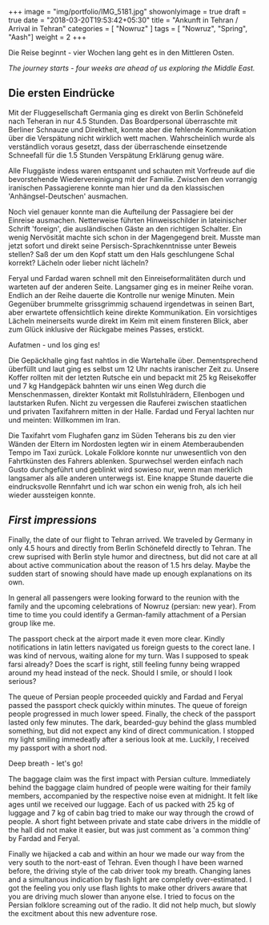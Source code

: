 +++
image = "img/portfolio/IMG_5181.jpg"
showonlyimage = true
draft = true
date = "2018-03-20T19:53:42+05:30"
title = "Ankunft in Tehran / Arrival in Tehran"
categories = [ "Nowruz" ]
tags = [ "Nowruz", "Spring", "Aash"]
weight = 2
+++

Die Reise beginnt - vier Wochen lang geht es in den Mittleren Osten. 

*The journey starts - four weeks are ahead of us exploring the Middle East.*
<!--more-->

## Die ersten Eindrücke

Mit der Fluggesellschaft Germania ging es direkt von Berlin Schönefeld nach Teheran in nur 4.5 Stunden. 
Das Boardpersonal überraschte mit Berliner Schnauze und Direktheit, konnte aber die fehlende Kommunikation über
die Verspätung nicht wirklich wett machen. Wahrscheinlich wurde als verständlich voraus gesetzt, dass der
überraschende einsetzende Schneefall für die 1.5 Stunden Verspätung Erklärung genug wäre. 

Alle Fluggäste indess waren entspannt und schauten mit Vorfreude auf die bevorstehende Wiedervereinigung mit der Familie. Zwischen den vorrangig iranischen Passagierene konnte man hier und da den klassischen 'Anhängsel-Deutschen' ausmachen. 

Noch viel genauer konnte man die Aufteilung der Passagiere bei der Einreise ausmachen. Netterweise führten Hinweisschilder in lateinischer Schrift 'foreign', die ausländischen Gäste an den richtigen Schalter. Ein wenig Nervösität machte sich schon in der Magengegend breit. Musste man jetzt sofort und direkt seine Persisch-Sprachkenntnisse unter Beweis stellen? Saß der um den Kopf statt um den Hals geschlungene Schal korrekt? Lächeln oder lieber nicht lächeln?

Feryal und Fardad waren schnell mit den Einreiseformalitäten durch und warteten auf der anderen Seite. Langsamer ging es in meiner Reihe voran. Endlich an der Reihe dauerte die Kontrolle nur wenige Minuten. Mein Gegenüber brummelte grissgrimmig schauend irgendetwas in seinen Bart, aber erwartete offensichtlich keine direkte Kommunikation. Ein vorsichtiges Lächeln meinerseits wurde direkt im Keim mit einem finsteren Blick, aber zum Glück inklusive der Rückgabe meines Passes, erstickt. 

Aufatmen - und los ging es!

Die Gepäckhalle ging fast nahtlos in die Wartehalle über. Dementsprechend überfüllt und laut ging es selbst um 12 Uhr nachts iranischer Zeit zu. Unsere Koffer rollten mit der letzten Rutsche ein und bepackt mit 25 kg Reisekoffer und 7 kg Handgepäck bahnten wir uns einen Weg durch die Menschenmassen, direkter Kontakt mit Rollstuhlrädern, Ellenbogen und lautstarken Rufen. Nicht zu vergessen die Rauferei zwischen staatlichen und privaten Taxifahrern mitten in der Halle. Fardad und Feryal lachten nur und meinten: Willkommen im Iran.

Die Taxifahrt vom Flughafen ganz im Süden Teherans bis zu den vier Wänden der Eltern im Nordosten legten wir in einem Atemberaubenden Tempo im Taxi zurück. Lokale Folklore konnte nur unwesentlich von den Fahrtkünsten des Fahrers ablenken. Spurwechsel werden einfach nach Gusto durchgeführt und geblinkt wird sowieso nur, wenn man merklich langsamer als alle anderen unterwegs ist. Eine knappe Stunde dauerte die eindrucksvolle Rennfahrt und ich war schon ein wenig froh, als ich heil wieder aussteigen konnte.



## *First impressions*

Finally, the date of our flight to Tehran arrived. We traveled by Germany in only 4.5 hours and directly from Berlin Schönefeld directly to Tehran. The crew suprised with Berlin style humor and directness, but did not care at all about active communication about the reason of 1.5 hrs delay. Maybe the sudden start of snowing should have made up enough explanations on its own. 

In general all passengers were looking forward to the reunion with the family and the upcoming celebrations of Nowruz (persian: new year). From time to time you could identify a German-family attachment of a Persian group like me. 

The passport check at the airport made it even more clear. Kindly notifications in latin letters navigated us foreign guests to the corect lane. I was kind of nervous, waiting alone for my turn. Was I supposed to speak farsi already? Does the scarf is right, still feeling funny being wrapped around my head instead of the neck. Should I smile, or should I look serious?

The queue of Persian people proceeded quickly and Fardad and Feryal passed the passport check quickly within minutes. The queue of foreign people progressed in much lower speed. Finally, the check of the passport lasted only few minutes. The dark, bearded-guy behind the glass mumbled something, but did not expect any kind of direct communication. I stopped my light smiling immedeatly after a serious look at me. Luckily, I received my passport with a short nod.

Deep breath - let's go!

The baggage claim was the first impact with Persian culture. Immediately behind the baggage claim hundred of people were waiting for their family members, accompanied by the respective noise even at midnight. It felt like ages until we received our luggage. Each of us packed with 25 kg of luggage and 7 kg of cabin bag tried to make our way through the crowd of people. A short fight between private and state cabe drivers in the middle of the hall did not make it easier, but was just comment as 'a common thing' by Fardad and Feryal.

Finally we hijacked a cab and within an hour we made our way from the very south to the nort-east of Tehran. Even though I have been warned before, the driving style of the cab driver took my breath. Changing lanes and a simultanous indication by flash light are completly over-estimated. I got the feeling you only use flash lights to make other drivers aware that you are driving much slower than anyone else. I tried to focus on the Persian folklore screaming out of the radio. It did not help much, but slowly the excitment about this new adventure rose.



